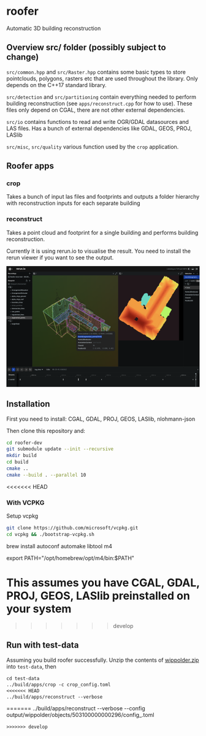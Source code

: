 # roofer
Automatic 3D building reconstruction

## Overview src/ folder (possibly subject to change)
`src/common.hpp` and `src/Raster.hpp` contains some basic types to store pointclouds, polygons, rasters etc that are used throughout the library. Only depends on the C++17 standard library.

`src/detection` and `src/partitioning` contain everything needed to perform building reconstruction (see `apps/reconstruct.cpp` for how to use). These files only depend on CGAL, there are not other external dependencies.

`src/io` contains functions to read and write OGR/GDAL datasources and LAS files. Has a bunch of external dependencies like GDAL, GEOS, PROJ, LASlib

`src/misc`, `src/quality` various function used by the `crop` application.

## Roofer apps

### crop
Takes a bunch of input las files and footprints and outputs a folder hierarchy with reconstruction inputs for each separate building

### reconstruct
Takes a point cloud and footprint for a single building and performs building reconstruction.

Currently it is using rerun.io to visualise the result. You need to install the rerun viewer if you want to see the output.

![reconstruct output visualised with Rerun](rerun.png)

## Installation

First you need to install:
CGAL, GDAL, PROJ, GEOS, LASlib, nlohmann-json

Then clone this repository and:

```sh
cd roofer-dev
git submodule update --init --recursive
mkdir build
cd build
cmake ..
cmake --build . --parallel 10
```

<<<<<<< HEAD
### With VCPKG

Setup vcpkg
```sh
git clone https://github.com/microsoft/vcpkg.git
cd vcpkg && ./bootstrap-vcpkg.sh
```

brew install autoconf automake libtool m4

export PATH="/opt/homebrew/opt/m4/bin:$PATH"


This assumes you have CGAL, GDAL, PROJ, GEOS, LASlib  preinstalled on your system
=======
>>>>>>> develop

## Run with test-data
Assuming you build roofer successfully. Unzip the contents of [wippolder.zip](https://data.3dgi.xyz/geoflow-test-data/wippolder.zip) into `test-data`, then

```
cd test-data
../build/apps/crop -c crop_config.toml
<<<<<<< HEAD
../build/apps/reconstruct --verbose
```
=======
../build/apps/reconstruct --verbose --config output/wippolder/objects/503100000000296/config_.toml
```
>>>>>>> develop

